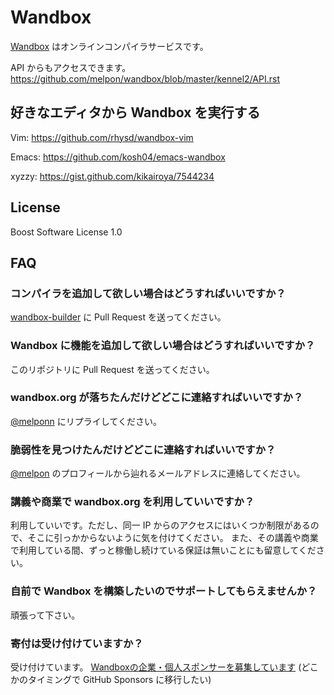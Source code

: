 # Wandbox

[Wandbox](https://wandbox.org/) はオンラインコンパイラサービスです。 

API からもアクセスできます。 https://github.com/melpon/wandbox/blob/master/kennel2/API.rst

## 好きなエディタから Wandbox を実行する

Vim: https://github.com/rhysd/wandbox-vim

Emacs: https://github.com/kosh04/emacs-wandbox

xyzzy: https://gist.github.com/kikairoya/7544234

## License

Boost Software License 1.0

## FAQ

### コンパイラを追加して欲しい場合はどうすればいいですか？

[wandbox-builder](https://github.com/melpon/wandbox-builder) に Pull Request を送ってください。

### Wandbox に機能を追加して欲しい場合はどうすればいいですか？

このリポジトリに Pull Request を送ってください。

### wandbox.org が落ちたんだけどどこに連絡すればいいですか？

[@melponn](https://twitter.com/melponn) にリプライしてください。

### 脆弱性を見つけたんだけどどこに連絡すればいいですか？

[@melpon](https://github.com/melpon) のプロフィールから辿れるメールアドレスに連絡してください。

### 講義や商業で wandbox.org を利用していいですか？

利用していいです。ただし、同一 IP からのアクセスにはいくつか制限があるので、そこに引っかからないように気を付けてください。
また、その講義や商業で利用している間、ずっと稼働し続けている保証は無いことにも留意してください。

### 自前で Wandbox を構築したいのでサポートしてもらえませんか？

頑張って下さい。

### 寄付は受け付けていますか？

受け付けています。 [Wandboxの企業・個人スポンサーを募集しています](https://gist.github.com/melpon/8f5d7a8e991ed466d09cf887bd8d92ce)
(どこかのタイミングで GitHub Sponsors に移行したい)
